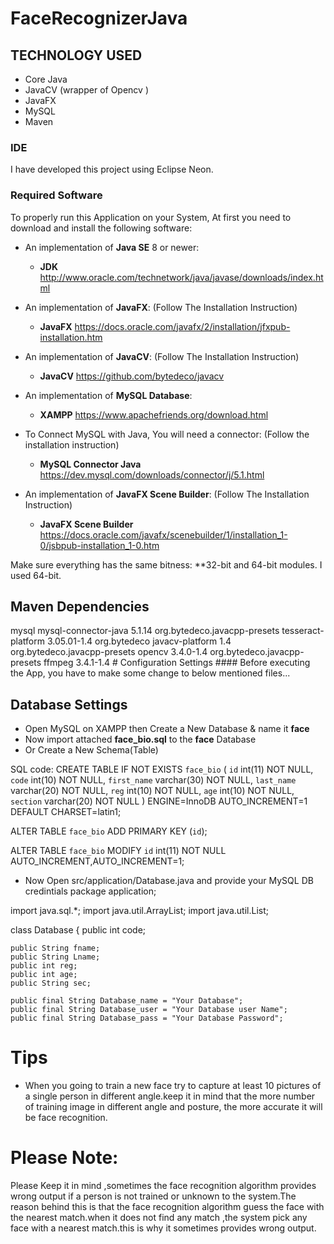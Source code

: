 # FaceRecognizerJava

## TECHNOLOGY USED
* Core Java
* JavaCV (wrapper of Opencv )
* JavaFX
* MySQL
* Maven

### IDE
I have developed this project using Eclipse Neon.

### Required Software
To properly run this Application on your System, At first you need to download and install the following software:

 * An implementation of **Java SE** 8 or newer:
   * **JDK**  http://www.oracle.com/technetwork/java/javase/downloads/index.html
 
 * An implementation of **JavaFX**: (Follow The Installation Instruction)
   * **JavaFX**  https://docs.oracle.com/javafx/2/installation/jfxpub-installation.htm

 * An implementation of **JavaCV**: (Follow The Installation Instruction)
   * **JavaCV**  https://github.com/bytedeco/javacv
   
 * An implementation of **MySQL Database**: 
   * **XAMPP**  https://www.apachefriends.org/download.html
 
 * To Connect MySQL with Java, You will need a connector: (Follow the installation instruction)
   * **MySQL Connector Java**  https://dev.mysql.com/downloads/connector/j/5.1.html
  
 * An implementation of **JavaFX Scene Builder**: (Follow The Installation Instruction)
   * **JavaFX Scene Builder**  https://docs.oracle.com/javafx/scenebuilder/1/installation_1-0/jsbpub-installation_1-0.htm

Make sure everything has the same bitness: **32-bit and 64-bit modules. I used 64-bit.

## Maven Dependencies
<dependency>
	<groupId>mysql</groupId>
	<artifactId>mysql-connector-java</artifactId>
	<version>5.1.14</version>
</dependency>
<dependency>
	<groupId>org.bytedeco.javacpp-presets</groupId>
	<artifactId>tesseract-platform</artifactId>
	<version>3.05.01-1.4</version>
</dependency>
<dependency>
	<groupId>org.bytedeco</groupId>
	<artifactId>javacv-platform</artifactId>
	<version>1.4</version>
</dependency>
<dependency>
	<groupId>org.bytedeco.javacpp-presets</groupId>
	<artifactId>opencv</artifactId>
	<version>3.4.0-1.4</version>
</dependency>
<dependency>
	<groupId>org.bytedeco.javacpp-presets</groupId>
	<artifactId>ffmpeg</artifactId>
	<version>3.4.1-1.4</version>
</dependency>
# Configuration Settings 
#### Before executing the App, you have to make some change to below mentioned files...

## Database Settings 
* Open MySQL on XAMPP then Create a New Database & name it **face** 
* Now import attached **face_bio.sql** to the  **face** Database
* Or Create a New Schema(Table)

SQL code:
CREATE TABLE IF NOT EXISTS `face_bio` (
`id` int(11) NOT NULL,
  `code` int(10) NOT NULL,
  `first_name` varchar(30) NOT NULL,
  `last_name` varchar(20) NOT NULL,
  `reg` int(10) NOT NULL,
  `age` int(10) NOT NULL,
  `section` varchar(20) NOT NULL
) ENGINE=InnoDB AUTO_INCREMENT=1 DEFAULT CHARSET=latin1;


ALTER TABLE `face_bio`
 ADD PRIMARY KEY (`id`);
 
 ALTER TABLE `face_bio`
MODIFY `id` int(11) NOT NULL AUTO_INCREMENT,AUTO_INCREMENT=1;

* Now Open src/application/Database.java and provide your MySQL DB credintials
package application;

import java.sql.*;
import java.util.ArrayList;
import java.util.List;

class Database {
	public int code;

	public String fname;
	public String Lname;
	public int reg;
	public int age;
	public String sec;

	public final String Database_name = "Your Database";
	public final String Database_user = "Your Database user Name";
	public final String Database_pass = "Your Database Password";

# Tips
* When you going to train a new face try to capture at least 10 pictures of a single person in different angle.keep it in mind that the more number of training image in different angle and posture, the more accurate it will be face recognition.

# Please Note:
Please Keep it in mind ,sometimes the face recognition algorithm provides wrong output if a person is not trained or unknown to the system.The reason behind this is that the face recognition algorithm guess the face with the nearest match.when it does not find any match ,the system pick any face with a nearest match.this is  why it sometimes provides wrong output.
